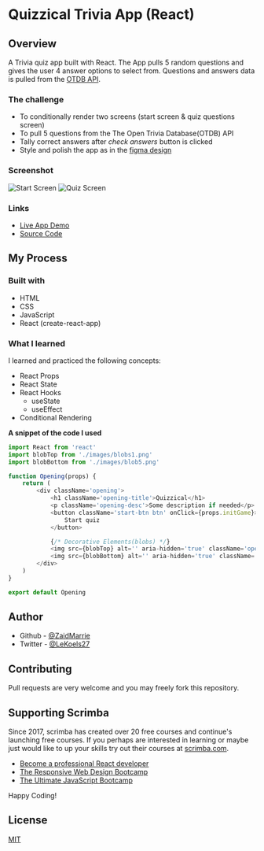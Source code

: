 # Quizzical Trivia App (React)

## Overview

A Trivia quiz app built with React. The App pulls 5 random questions and gives the user 4 answer options to select from. Questions and answers data is pulled from the [OTDB API](https://opentdb.com/api_config.php).

### The challenge
- To conditionally render two screens (start screen & quiz questions screen)
- To pull 5 questions from the The Open Trivia Database(OTDB) API
- Tally correct answers after *check answers* button is clicked
- Style and polish the app as in the [figma design](https://opentdb.com/api_config.php)

### Screenshot

![Start Screen](https://user-images.githubusercontent.com/84665360/145670761-bebd9130-ea1f-4dea-9f38-e4fd3aed1c64.png)
![Quiz Screen](https://user-images.githubusercontent.com/84665360/145670794-dc8b761f-29e8-4d70-b779-6ddc988cd5b6.png)



### Links

- [Live App Demo](https://quizzical-trivia-app.netlify.app/)
- [Source Code](https://github.com/ZaidMarrie/quizzical-trivia-app)

## My Process

### Built with

- HTML
- CSS
- JavaScript
- React (create-react-app)

### What I learned

I learned and practiced the following concepts:

- React Props
- React State
- React Hooks
    - useState
    - useEffect
- Conditional Rendering

**A snippet of the code I used**
```javascript
import React from 'react'
import blobTop from './images/blobs1.png'
import blobBottom from './images/blob5.png'

function Opening(props) {
    return (
        <div className='opening'>
            <h1 className='opening-title'>Quizzical</h1>
            <p className='opening-desc'>Some description if needed</p>
            <button className='start-btn btn' onClick={props.initGame}>
                Start quiz
            </button>

            {/* Decorative Elements(blobs) */}
            <img src={blobTop} alt='' aria-hidden='true' className='opening-blob-top' />
            <img src={blobBottom} alt='' aria-hidden='true' className='opening-blob-bottom' />
        </div>
    )
}

export default Opening
```

## Author

- Github - [@ZaidMarrie](https://github.com/ZaidMarrie)
- Twitter - [@LeKoels27](https://twitter.com/LeKoels27)

## Contributing
Pull requests are very welcome and you may freely fork this repository.

## Supporting Scrimba

Since 2017, scrimba has created over 20 free courses and continue's launching free courses. If you perhaps are interested in learning or maybe just would like to up your skills try out their courses at [scrimba.com](www.scrimba.com).

- [Become a professional React developer](https://scrimba.com/course/greact)
- [The Responsive Web Design Bootcamp](https://scrimba.com/course/gresponsive)
- [The Ultimate JavaScript Bootcamp](https://scrimba.com/course/gjavascript)  

Happy Coding!

## License
[MIT](https://choosealicense.com/licenses/mit/)
